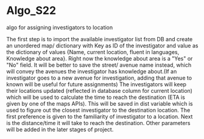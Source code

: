 # Algo_S22
algo for assigning investigators to location

The first step is to import the available investigator list from DB and create an unordered map/ dictionary with Key as ID of the investigator and value as the dictionary of values {Name, current location, fluent in languages, Knowledge about area}. Right now the knowledge about area is a "Yes" or "No" field. It will be better to save the street/ avenue name instead, which will convey the avenues the investigator has knowledge about.(If an investigator goes to a new avenue for investigation, adding that avenue to known will be useful for future assignments)
The investigators will keep their locations updated (reflected in database column for current location) which will be used to calculate the time to reach the destination (ETA is given by one of the maps APIs). This will be saved in dist variable which is used to figure out the closest investigator to the destination location.
The first preference is given to the familiarity of investigator to a location. Next is the distance/time it will take to reach the destination. Other parameters will be added in the later stages of project.  
